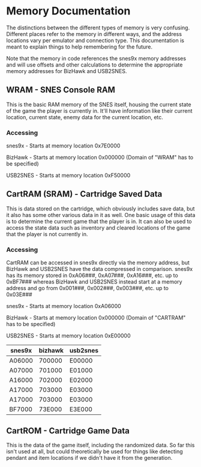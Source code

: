 ﻿# Memory Documentation

The distinctions between the different types of memory is very confusing. Different places refer to the memory in different ways, and the address locations vary per emulator and connection type. This documentation is meant to explain things to help remembering for the future.

Note that the memory in code references the snes9x memory addresses and will use offsets and other calculations to determine the appropriate memory addresses for BizHawk and USB2SNES.

## WRAM - SNES Console RAM
This is the basic RAM memory of the SNES itself, housing the current state of the game the player is currently in. It'll have information like their current location, current state, enemy data for the current location, etc.

### Accessing

snes9x - Starts at memory location 0x7E0000

BizHawk - Starts at memory location 0x000000 (Domain of "WRAM" has to be specified)

USB2SNES - Starts at memory location 0xF50000

## CartRAM (SRAM) - Cartridge Saved Data
This is data stored on the cartridge, which obviously includes save data, but it also has some other various data in it as well. One basic usage of this data is to determine the current game that the player is in. It can also be used to access the state data such as inventory and cleared locations of the game that the player is not currently in.

### Accessing
CartRAM can be accessed in snes9x directly via the memory address, but BizHawk and USB2SNES have the data compressed in comparison. snes9x has its memory stored in 0xA06###, 0xA07###, 0xA16###, etc. up to 0xBF7### whereas BizHawk and USB2SNES instead start at a memory address and go from 0x001###, 0x002###, 0x003###, etc. up to 0x03E###

snes9x - Starts at memory location 0xA06000

BizHawk - Starts at memory location 0x000000 (Domain of "CARTRAM" has to be specified)

USB2SNES - Starts at memory location 0xE00000

| snes9x    | bizhawk    | usb2snes   | 
|-----------|------------|------------|
| A06000    | 700000     | E00000     |
| A07000    | 701000     | E01000     |
| A16000    | 702000     | E02000     |
| A17000    | 703000     | E03000     |
| A17000    | 703000     | E03000     |
| BF7000    | 73E000     | E3E000     |

## CartROM - Cartridge Game Data
This is the data of the game itself, including the randomized data. So far this isn't used at all, but could theoretically be used for things like detecting pendant and item locations if we didn't have it from the generation.